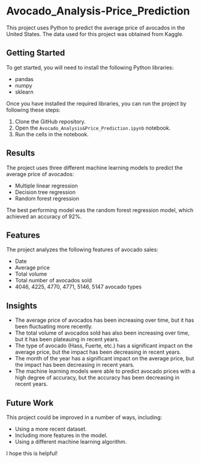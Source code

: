 # Avocado_Analysis-Price_Prediction
This project uses Python to predict the average price of avocados in the United States. The data used for this project was obtained from Kaggle.

## Getting Started

To get started, you will need to install the following Python libraries:

* pandas
* numpy
* sklearn

Once you have installed the required libraries, you can run the project by following these steps:

1. Clone the GitHub repository.
2. Open the `Avocado_Analysis&Price_Prediction.ipynb` notebook.
3. Run the cells in the notebook.

## Results

The project uses three different machine learning models to predict the average price of avocados:

* Multiple linear regression
* Decision tree regression
* Random forest regression

The best performing model was the random forest regression model, which achieved an accuracy of 92%.

## Features

The project analyzes the following features of avocado sales:

* Date
* Average price
* Total volume
* Total number of avocados sold
* 4046, 4225, 4770, 4771, 5146, 5147 avocado types

## Insights

* The average price of avocados has been increasing over time, but it has been fluctuating more recently.
* The total volume of avocados sold has also been increasing over time, but it has been plateauing in recent years.
* The type of avocado (Hass, Fuerte, etc.) has a significant impact on the average price, but the impact has been decreasing in recent years.
* The month of the year has a significant impact on the average price, but the impact has been decreasing in recent years.
* The machine learning models were able to predict avocado prices with a high degree of accuracy, but the accuracy has been decreasing in recent years.

## Future Work

This project could be improved in a number of ways, including:

* Using a more recent dataset.
* Including more features in the model.
* Using a different machine learning algorithm.
  
I hope this is helpful!
